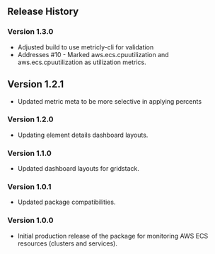 ## Release History

### Version 1.3.0

* Adjusted build to use metricly-cli for validation
* Addresses #10 - Marked aws.ecs.cpuutilization and aws.ecs.cpuutilization as utilization metrics.

## Version 1.2.1

* Updated metric meta to be more selective in applying percents

### Version 1.2.0

* Updating element details dashboard layouts.

### Version 1.1.0

* Updated dashboard layouts for gridstack.

### Version 1.0.1

* Updated package compatibilities.

### Version 1.0.0

* Initial production release of the package for monitoring AWS ECS resources (clusters and services).